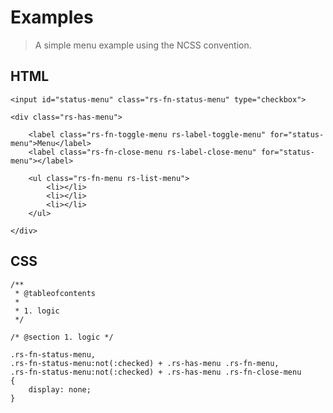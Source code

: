 Examples
========

> A simple menu example using the NCSS convention.


HTML
----

```
<input id="status-menu" class="rs-fn-status-menu" type="checkbox">

<div class="rs-has-menu">

	<label class="rs-fn-toggle-menu rs-label-toggle-menu" for="status-menu">Menu</label>
	<label class="rs-fn-close-menu rs-label-close-menu" for="status-menu"></label>
    
	<ul class="rs-fn-menu rs-list-menu">
		<li></li>
		<li></li>
		<li></li>
	</ul>

</div>
```


CSS
---

```
/**
 * @tableofcontents
 *
 * 1. logic
 */

/* @section 1. logic */

.rs-fn-status-menu,
.rs-fn-status-menu:not(:checked) + .rs-has-menu .rs-fn-menu,
.rs-fn-status-menu:not(:checked) + .rs-has-menu .rs-fn-close-menu
{
	display: none;
}
```